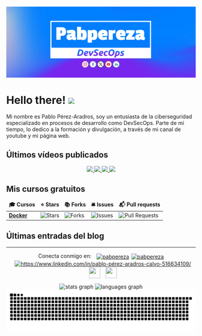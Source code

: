 ![](./static/img/banner_github.jpg)


# Hello there! <img src="https://media.giphy.com/media/hvRJCLFzcasrR4ia7z/giphy.gif" width="25px"> 

Mi nombre es Pablo Pérez-Aradros, soy un entusiasta de la ciberseguridad especializado en procesos de desarrollo como DevSecOps. Parte de mi tiempo, lo dedico a la formación y divulgación, a través de mi canal de youtube y mi página web. 

## Últimos vídeos publicados
<p align=center>

<a href='https://youtu.be/aZL4mtPUGuI' target='_blank'>
  <img width='25%' src='https://img.youtube.com/vi/aZL4mtPUGuI/mqdefault.jpg' />
</a>

<a href='https://youtu.be/ZrLGYSUpDPM' target='_blank'>
  <img width='25%' src='https://img.youtube.com/vi/ZrLGYSUpDPM/mqdefault.jpg' />
</a>

<a href='https://youtu.be/-M08_wzbhNc' target='_blank'>
  <img width='25%' src='https://img.youtube.com/vi/-M08_wzbhNc/mqdefault.jpg' />
</a>

<a href='https://youtu.be/aZL3lt7DSVs' target='_blank'>
  <img width='25%' src='https://img.youtube.com/vi/aZL3lt7DSVs/mqdefault.jpg' />
</a>

</p>

## Mis cursos gratuitos 
<table>
  <thead align="center">
    <tr border: none;>
      <td><b>🎓 Cursos</b></td>
      <td><b>⭐ Stars</b></td>
      <td><b>📚 Forks</b></td>
      <td><b>🛎 Issues</b></td>
      <td><b>📬 Pull requests</b></td>
    </tr>
  </thead>
  <tbody>
    <tr>
      <td><a href="https://github.com/pabpereza/curso-docker"><b>Docker</b></a></td>
      <td><img alt="Stars" src="https://img.shields.io/github/stars/pabpereza/curso-docker?style=flat-square&labelColor=343b41"/></td>
      <td><img alt="Forks" src="https://img.shields.io/github/forks/pabpereza/curso-docker?style=flat-square&labelColor=343b41"/></td>
      <td><img alt="Issues" src="https://img.shields.io/github/issues/pabpereza/curso-docker?style=flat-square&labelColor=343b41"/></td>
      <td><img alt="Pull Requests" src="https://img.shields.io/github/issues-pr/pabpereza/curso-docker?style=flat-square&labelColor=343b41"/></td>
    </tr>
  </tbody>
</table>

## Últimas entradas del blog

---
<p align="center">
Conecta conmigo en:
<a href="https://twitter.com/pabpereza" target="_blank"><img align="center" src="https://cdn.iconscout.com/icon/free/png-256/free-twitter-x-9581782-7740647.png" alt="pabpereza" height="50" width="50" style="margin-left:10px" /></a>    
<a href="https://www.youtube.com/c/pabpereza" target="_blank"><img align="center" src="https://raw.githubusercontent.com/maurodesouza/profile-readme-generator/master/src/assets/icons/social/youtube/default.svg" alt="pabpereza" height="30" width="40" style="margin-left:2px" /></a>      
<a href="https://www.linkedin.com/in/pablo-pérez-aradros-calvo-516634109/" target="_blank"><img align="center" src="https://raw.githubusercontent.com/maurodesouza/profile-readme-generator/master/src/assets/icons/social/linkedin/default.svg" alt="https://www.linkedin.com/in/pablo-pérez-aradros-calvo-516634109/" height="30" width="40" style="margin-left:10px"/></a>   
<a href="https://www.tiktok.com/@pabpereza" target="_blank"><img align="center" src="https://www.edigitalagency.com.au/wp-content/uploads/TikTok-icon-glyph.png"  height="30" width="30" style="margin-left:10px"/></a>   
<a href="https://www.instagram.com/pabpereza/" target="_blank"><img align="center" src="https://raw.githubusercontent.com/maurodesouza/profile-readme-generator/master/src/assets/icons/social/instagram/default.svg"  height="30" width="30" style="margin-left:10px" /></a>
</p>

<div align="center">
  <img src="https://github-readme-stats.vercel.app/api?username=pabpereza&hide_title=false&hide_rank=false&show_icons=true&include_all_commits=true&count_private=true&disable_animations=false&theme=dracula&locale=en&hide_border=false&order=1" height="150" alt="stats graph"  />
  <img src="https://github-readme-stats.vercel.app/api/top-langs?username=pabpereza&locale=en&hide_title=false&layout=compact&card_width=320&langs_count=5&theme=dracula&hide_border=false&order=2" height="150" alt="languages graph"  />
</div>


<img src="https://raw.githubusercontent.com/pabpereza/pabpereza/output/snake.svg" alt="Snake animation" />

